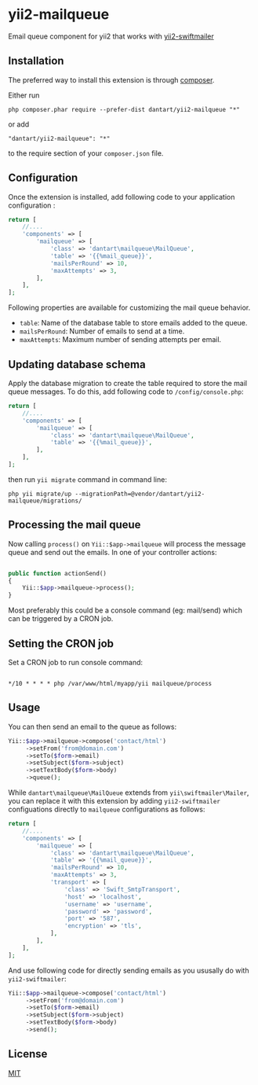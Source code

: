 yii2-mailqueue
==============

Email queue component for yii2 that works with [yii2-swiftmailer](http://www.yiiframework.com/doc-2.0/ext-swiftmailer-index.html)


Installation
------------

The preferred way to install this extension is through [composer](http://getcomposer.org/download/).

Either run

```
php composer.phar require --prefer-dist dantart/yii2-mailqueue "*"
```

or add

```
"dantart/yii2-mailqueue": "*"
```

to the require section of your `composer.json` file.

 
Configuration
-------------
Once the extension is installed, add following code to your application configuration :

```php
return [
    //....
    'components' => [
        'mailqueue' => [
            'class' => 'dantart\mailqueue\MailQueue',
			'table' => '{{%mail_queue}}',
			'mailsPerRound' => 10,
			'maxAttempts' => 3,
        ],
    ],
];
```

Following properties are available for customizing the mail queue behavior.

- `table`: Name of the database table to store emails added to the queue.
- `mailsPerRound`: Number of emails to send at a time.
- `maxAttempts`: Maximum number of sending attempts per email.


Updating database schema
------------------------

Apply the database migration to create the table required to store the mail queue messages. To do this, 
add following code to `/config/console.php`:

```php
return [
    //....
    'components' => [
        'mailqueue' => [
            'class' => 'dantart\mailqueue\MailQueue',
			'table' => '{{%mail_queue}}',
        ],
    ],
];
```

then run `yii migrate` command in command line:

```
php yii migrate/up --migrationPath=@vendor/dantart/yii2-mailqueue/migrations/
```

Processing the mail queue
-------------------------

Now calling `process()` on `Yii::$app->mailqueue` will process the message queue and send out the emails. 
In one of your controller actions:

```php

public function actionSend()
{
	Yii::$app->mailqueue->process();
}

```

Most preferably this could be a console command (eg: mail/send) which can be triggered by a CRON job.


Setting the CRON job
--------------------

Set a CRON job to run console command:

```

*/10 * * * * php /var/www/html/myapp/yii mailqueue/process

```


Usage
-----

You can then send an email to the queue as follows:

```php
Yii::$app->mailqueue->compose('contact/html')
     ->setFrom('from@domain.com')
     ->setTo($form->email)
     ->setSubject($form->subject)
     ->setTextBody($form->body)
     ->queue();
```

While `dantart\mailqueue\MailQueue` extends from `yii\swiftmailer\Mailer`, you can replace it with this extension by adding 
`yii2-swiftmailer` configuations directly to `mailqueue` configurations as follows:

```php
return [
    //....
    'components' => [
        'mailqueue' => [
            'class' => 'dantart\mailqueue\MailQueue',
			'table' => '{{%mail_queue}}',
			'mailsPerRound' => 10,
			'maxAttempts' => 3,
			'transport' => [
				'class' => 'Swift_SmtpTransport',
				'host' => 'localhost',
				'username' => 'username',
				'password' => 'password',
				'port' => '587',
				'encryption' => 'tls',
			],
        ],
    ],
];
```

And use following code for directly sending emails as you ususally do with `yii2-swiftmailer`:

```php
Yii::$app->mailqueue->compose('contact/html')
     ->setFrom('from@domain.com')
     ->setTo($form->email)
     ->setSubject($form->subject)
     ->setTextBody($form->body)
     ->send();
```

License
-------

[MIT](LICENSE)
